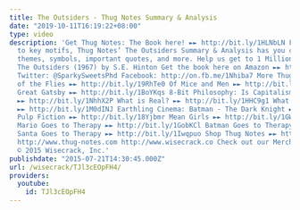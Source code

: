 ```yaml
---
title: The Outsiders - Thug Notes Summary & Analysis
date: "2019-10-11T16:19:22+08:00"
type: video
description: 'Get Thug Notes: The Book here! ►► http://bit.ly/1HLNbLN From plot debriefs
  to key motifs, Thug Notes’ The Outsiders Summary & Analysis has you covered with
  themes, symbols, important quotes, and more. Help us get to 1 Million Subs! ►► http://bit.ly/1y8Veir
  The Outsiders (1967) by S.E. Hinton Get the book here on Amazon ►► http://amzn.to/1SyLhEK
  Twitter: @SparkySweetsPhd Facebook: http://on.fb.me/1Nhiba7 More Thug Notes: Lord
  of the Flies ►► http://bit.ly/19RhTe0 Of Mice and Men ►► http://bit.ly/1GokKHn The
  Great Gatsby ►► http://bit.ly/1BoYKqs 8-Bit Philosophy: Is Capitalism Bad For You?
  ►► http://bit.ly/1NhhX2P What is Real? ►► http://bit.ly/1HHC9g1 What is Marxism?
  ►► http://bit.ly/1M0dINJ Earthling Cinema: Batman - The Dark Knight ►► http://bit.ly/1buIi1J
  Pulp Fiction ►► http://bit.ly/18Yjbmr Mean Girls ►► http://bit.ly/1GWjlpy Pop Psych:
  Mario Goes to Therapy ►► http://bit.ly/1GobKCl Batman Goes to Therapy ►► http://bit.ly/1xhmXCy
  Santa Goes to Therapy ►► http://bit.ly/1Iwqpuo Shop Thug Notes ►► http://shop.thug-notes.com
  http://www.thug-notes.com http://www.wisecrack.co Check out our Merch!: http://www.wisecrack.co/store
  © 2015 Wisecrack, Inc.'
publishdate: "2015-07-21T14:30:45.000Z"
url: /wisecrack/TJl3cEOpFH4/
providers:
  youtube:
    id: TJl3cEOpFH4
---
```

